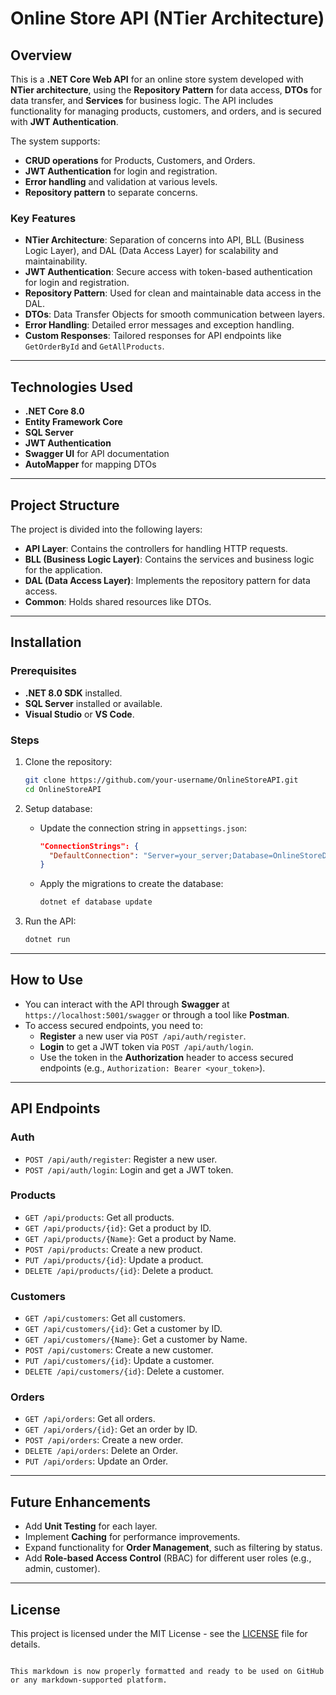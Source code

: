 # Online Store API (NTier Architecture)

## Overview

This is a **.NET Core Web API** for an online store system developed with **NTier architecture**, using the **Repository Pattern** for data access, **DTOs** for data transfer, and **Services** for business logic. The API includes functionality for managing products, customers, and orders, and is secured with **JWT Authentication**.

The system supports:
- **CRUD operations** for Products, Customers, and Orders.
- **JWT Authentication** for login and registration.
- **Error handling** and validation at various levels.
- **Repository pattern** to separate concerns.

### Key Features

- **NTier Architecture**: Separation of concerns into API, BLL (Business Logic Layer), and DAL (Data Access Layer) for scalability and maintainability.
- **JWT Authentication**: Secure access with token-based authentication for login and registration.
- **Repository Pattern**: Used for clean and maintainable data access in the DAL.
- **DTOs**: Data Transfer Objects for smooth communication between layers.
- **Error Handling**: Detailed error messages and exception handling.
- **Custom Responses**: Tailored responses for API endpoints like `GetOrderById` and `GetAllProducts`.

---

## Technologies Used

- **.NET Core 8.0**
- **Entity Framework Core**
- **SQL Server**
- **JWT Authentication**
- **Swagger UI** for API documentation
- **AutoMapper** for mapping DTOs

---

## Project Structure

The project is divided into the following layers:

- **API Layer**: Contains the controllers for handling HTTP requests.
- **BLL (Business Logic Layer)**: Contains the services and business logic for the application.
- **DAL (Data Access Layer)**: Implements the repository pattern for data access.
- **Common**: Holds shared resources like DTOs.

---

## Installation

### Prerequisites
- **.NET 8.0 SDK** installed.
- **SQL Server** installed or available.
- **Visual Studio** or **VS Code**.

### Steps

1. Clone the repository:
   ```bash
   git clone https://github.com/your-username/OnlineStoreAPI.git
   cd OnlineStoreAPI
   ```

2. Setup database:
   - Update the connection string in `appsettings.json`:
     ```json
     "ConnectionStrings": {
       "DefaultConnection": "Server=your_server;Database=OnlineStoreDB;Trusted_Connection=True;"
     }
     ```

   - Apply the migrations to create the database:
     ```bash
     dotnet ef database update
     ```

3. Run the API:
   ```bash
   dotnet run
   ```

---

## How to Use

- You can interact with the API through **Swagger** at `https://localhost:5001/swagger` or through a tool like **Postman**.
- To access secured endpoints, you need to:
  - **Register** a new user via `POST /api/auth/register`.
  - **Login** to get a JWT token via `POST /api/auth/login`.
  - Use the token in the **Authorization** header to access secured endpoints (e.g., `Authorization: Bearer <your_token>`).

---

## API Endpoints

### Auth
- `POST /api/auth/register`: Register a new user.
- `POST /api/auth/login`: Login and get a JWT token.

### Products
- `GET /api/products`: Get all products.
- `GET /api/products/{id}`: Get a product by ID.
- `GET /api/products/{Name}`: Get a product by Name.
- `POST /api/products`: Create a new product.
- `PUT /api/products/{id}`: Update a product.
- `DELETE /api/products/{id}`: Delete a product.

### Customers
- `GET /api/customers`: Get all customers.
- `GET /api/customers/{id}`: Get a customer by ID.
- `GET /api/customers/{Name}`: Get a customer by Name.
- `POST /api/customers`: Create a new customer.
- `PUT /api/customers/{id}`: Update a customer.
- `DELETE /api/customers/{id}`: Delete a customer.

### Orders
- `GET /api/orders`: Get all orders.
- `GET /api/orders/{id}`: Get an order by ID.
- `POST /api/orders`: Create a new order.
- `DELETE /api/orders`: Delete an Order.
- `PUT /api/orders`: Update an Order.

---

## Future Enhancements

- Add **Unit Testing** for each layer.
- Implement **Caching** for performance improvements.
- Expand functionality for **Order Management**, such as filtering by status.
- Add **Role-based Access Control** (RBAC) for different user roles (e.g., admin, customer).

---

## License

This project is licensed under the MIT License - see the [LICENSE](LICENSE) file for details.
```

This markdown is now properly formatted and ready to be used on GitHub or any markdown-supported platform.

